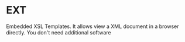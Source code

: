 EXT
===

Embedded XSL Templates. It allows view a XML document in a browser directly. You don't need additional software
